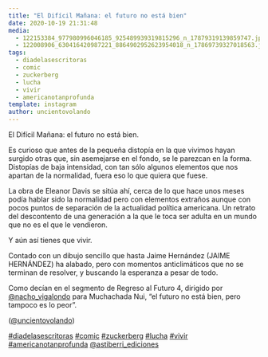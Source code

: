 ```yaml
---
title: "El Difícil Mañana: el futuro no está bien"
date: 2020-10-19 21:31:48
media: 
  - 122153384_977980996046185_925489939319815296_n_17879319139859747.jpg
  - 122008906_630416420987221_8864902952623954018_n_17869739327018563.jpg
tags: 
  - diadelasescritoras
  - comic
  - zuckerberg
  - lucha
  - vivir
  - americanotanprofunda
template: instagram
author: uncientovolando
---
```


El Difícil Mañana: el futuro no está bien.


Es curioso que antes de la pequeña distopía en la que vivimos hayan surgido otras que, sin asemejarse en el fondo, se le parezcan en la forma. Distopías de baja intensidad, con tan sólo algunos elementos que nos apartan de la normalidad, fuera eso lo que quiera que fuese.


La obra de Eleanor Davis se sitúa ahí, cerca de lo que hace unos meses podía hablar sido la normalidad pero con elementos extraños aunque con pocos puntos de separación de la actualidad política americana. Un retrato del descontento de una generación a la que le toca ser adulta en un mundo que no es el que le vendieron.


Y aún así tienes que vivir.


Contado con un dibujo sencillo que hasta Jaime Hernández (JAIME HERNÁNDEZ) ha alabado, pero con momentos anticlimáticos que no se terminan de resolver, y buscando la esperanza a pesar de todo.


Como decían en el segmento de Regreso al Futuro 4, dirigido por [@nacho_vigalondo](https://instagram.com/nacho_vigalondo) para Muchachada Nui, “el futuro no está bien, pero tampoco es lo peor”.


([@uncientovolando](https://instagram.com/uncientovolando))






[#diadelasescritoras](/tags/diadelasescritoras) [#comic](/tags/comic) [#zuckerberg](/tags/zuckerberg) [#lucha](/tags/lucha) [#vivir](/tags/vivir) [#americanotanprofunda](/tags/americanotanprofunda) [@astiberri_ediciones](https://instagram.com/astiberri_ediciones)
